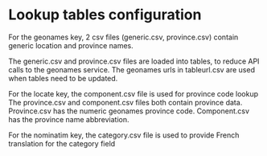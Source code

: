 # Lookup tables configuration

For the geonames key, 2 csv files (generic.csv, province.csv) contain generic location and province names.

The generic.csv and province.csv files are loaded into tables, to reduce API calls to the geonames service.
The geonames urls in tableurl.csv are used when tables need to be updated.

For the locate key, the component.csv file is used for province code lookup
The province.csv and component.csv files both contain province data.  Province.csv has the numeric geonames province code.  Component.csv has the province name abbreviation.

For the nominatim key, the category.csv file is used to provide French translation for the category field